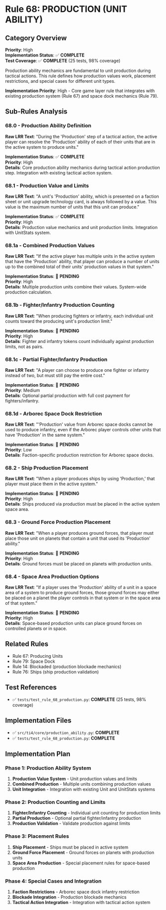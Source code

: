 # Rule 68: PRODUCTION (UNIT ABILITY)

## Category Overview
**Priority**: High  
**Implementation Status**: ✅ **COMPLETE**  
**Test Coverage**: ✅ **COMPLETE** (25 tests, 98% coverage) 

Production ability mechanics are fundamental to unit production during tactical actions. This rule defines how production values work, placement restrictions, and special cases for different unit types.

**Implementation Priority**: High - Core game layer rule that integrates with existing production system (Rule 67) and space dock mechanics (Rule 79).

## Sub-Rules Analysis

### 68.0 - Production Ability Definition
**Raw LRR Text**: "During the 'Production' step of a tactical action, the active player can resolve the 'Production' ability of each of their units that are in the active system to produce units."

**Implementation Status**: ✅ **COMPLETE**  
**Priority**: High  
**Details**: Core production ability mechanics during tactical action production step. Integration with existing tactical action system.

### 68.1 - Production Value and Limits
**Raw LRR Text**: "A unit's 'Production' ability, which is presented on a faction sheet or unit upgrade technology card, is always followed by a value. This value is the maximum number of units that this unit can produce."

**Implementation Status**: ✅ **COMPLETE**  
**Priority**: High  
**Details**: Production value mechanics and unit production limits. Integration with UnitStats system.

### 68.1a - Combined Production Values
**Raw LRR Text**: "If the active player has multiple units in the active system that have the 'Production' ability, that player can produce a number of units up to the combined total of their units' production values in that system."

**Implementation Status**: 🔄 **PENDING**  
**Priority**: High  
**Details**: Multiple production units combine their values. System-wide production calculation.

### 68.1b - Fighter/Infantry Production Counting
**Raw LRR Text**: "When producing fighters or infantry, each individual unit counts toward the producing unit's production limit."

**Implementation Status**: 🔄 **PENDING**  
**Priority**: High  
**Details**: Fighter and infantry tokens count individually against production limits, not as pairs.

### 68.1c - Partial Fighter/Infantry Production
**Raw LRR Text**: "A player can choose to produce one fighter or infantry instead of two, but must still pay the entire cost."

**Implementation Status**: 🔄 **PENDING**  
**Priority**: Medium  
**Details**: Optional partial production with full cost payment for fighters/infantry.

### 68.1d - Arborec Space Dock Restriction
**Raw LRR Text**: "'Production' value from Arborec space docks cannot be used to produce infantry, even if the Arborec player controls other units that have 'Production' in the same system."

**Implementation Status**: 🔄 **PENDING**  
**Priority**: Low  
**Details**: Faction-specific production restriction for Arborec space docks.

### 68.2 - Ship Production Placement
**Raw LRR Text**: "When a player produces ships by using 'Production,' that player must place them in the active system."

**Implementation Status**: 🔄 **PENDING**  
**Priority**: High  
**Details**: Ships produced via production must be placed in the active system space area.

### 68.3 - Ground Force Production Placement
**Raw LRR Text**: "When a player produces ground forces, that player must place those unit on planets that contain a unit that used its 'Production' ability."

**Implementation Status**: 🔄 **PENDING**  
**Priority**: High  
**Details**: Ground forces must be placed on planets with production units.

### 68.4 - Space Area Production Options
**Raw LRR Text**: "If a player uses the 'Production' ability of a unit in a space area of a system to produce ground forces, those ground forces may either be placed on a planet the player controls in that system or in the space area of that system."

**Implementation Status**: 🔄 **PENDING**  
**Priority**: High  
**Details**: Space-based production units can place ground forces on controlled planets or in space.

## Related Rules
- Rule 67: Producing Units
- Rule 79: Space Dock
- Rule 14: Blockaded (production blockade mechanics)
- Rule 76: Ships (ship production validation)

## Test References
- ✅ `tests/test_rule_68_production.py`: **COMPLETE** (25 tests, 98% coverage)

## Implementation Files
- ✅ `src/ti4/core/production_ability.py`: **COMPLETE**
- ✅ `tests/test_rule_68_production.py`: **COMPLETE**

## Implementation Plan

### Phase 1: Production Ability System
1. **Production Value System** - Unit production values and limits
2. **Combined Production** - Multiple units combining production values
3. **Unit Integration** - Integration with existing Unit and UnitStats systems

### Phase 2: Production Counting and Limits
1. **Fighter/Infantry Counting** - Individual unit counting for production limits
2. **Partial Production** - Optional partial fighter/infantry production
3. **Production Validation** - Validate production against limits

### Phase 3: Placement Rules
1. **Ship Placement** - Ships must be placed in active system
2. **Ground Force Placement** - Ground forces on planets with production units
3. **Space Area Production** - Special placement rules for space-based production

### Phase 4: Special Cases and Integration
1. **Faction Restrictions** - Arborec space dock infantry restriction
2. **Blockade Integration** - Production blockade mechanics
3. **Tactical Action Integration** - Integration with tactical action system